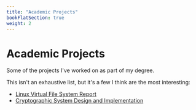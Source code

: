 ```yaml
---
title: "Academic Projects"
bookFlatSection: true
weight: 2
---
```

# Academic Projects
Some of the projects I've worked on as part of my degree.

This isn't an exhaustive list, but it's a few I think are the most interesting:

- [Linux Virtual File System Report](./less-bashrc)
- [Cryptographic System Design and Implementation](./cryptographic-system)
